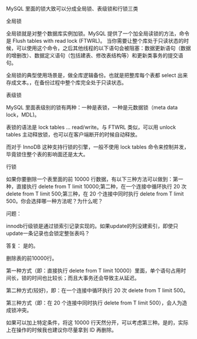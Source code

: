 
MySQL 里面的锁大致可以分成全局锁、表级锁和行锁三类

全局锁

全局锁就是对整个数据库实例加锁。MySQL 提供了一个加全局读锁的方法，命令是 Flush tables with read lock (FTWRL)。
当你需要让整个库处于只读状态的时候，可以使用这个命令，之后其他线程的以下语句会被阻塞：数据更新语句（数据的增删改）、数据定义语句（包括建表、修改表结构等）和更新类事务的提交语句。

全局锁的典型使用场景是，做全库逻辑备份。也就是把整库每个表都 select 出来存成文本。，在备份过程中整个库完全处于只读状态。


表级锁

MySQL 里面表级别的锁有两种：一种是表锁，一种是元数据锁（meta data lock，MDL)。

表锁的语法是 lock tables … read/write。与 FTWRL 类似，可以用 unlock tables 主动释放锁，也可以在客户端断开的时候自动释放。



而对于 InnoDB 这种支持行锁的引擎，一般不使用 lock tables 命令来控制并发，毕竟锁住整个表的影响面还是太大。



行锁

如果你要删除一个表里面的前 10000 行数据，有以下三种方法可以做到：第一种，直接执行 delete from T limit 10000;第二种，在一个连接中循环执行 20 次 delete from T limit 500;第三种，在 20 个连接中同时执行 delete from T limit 500。你会选择哪一种方法呢？为什么呢？


问题：

innodb行级锁是通过锁索引记录实现的。如果update的列没建索引，即使只update一条记录也会锁定整张表吗？

答复： 是的。



删除表的前10000行。

第一种方式（即：直接执行 delete from T limit 10000）里面，单个语句占用时间长，锁的时间也比较长；而且大事务还会导致主从延迟。

第二种方式(较好)，即：在一个连接中循环执行 20 次 delete from T limit 500。

第三种方式（即：在 20 个连接中同时执行 delete from T limit 500），会人为造成锁冲突。

如果可以加上特定条件，将这 10000 行天然分开，可以考虑第三种。是的，实际上在操作的时候我也建议你尽量拿到 ID 再删除。



